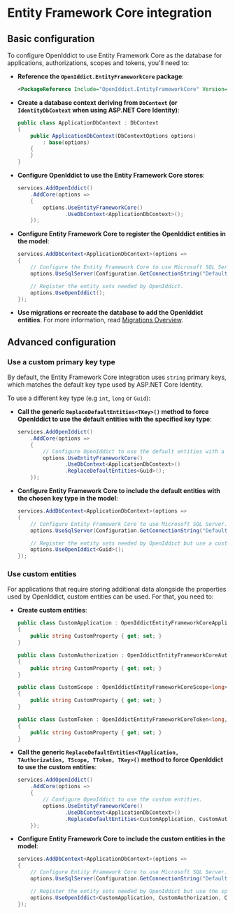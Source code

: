 # Entity Framework Core integration

## Basic configuration

To configure OpenIddict to use Entity Framework Core as the database for applications, authorizations, scopes and tokens, you'll need to:
  - **Reference the `OpenIddict.EntityFrameworkCore` package**:

    ```xml
    <PackageReference Include="OpenIddict.EntityFrameworkCore" Version="5.1.0" />
    ```

  - **Create a database context deriving from `DbContext` (or `IdentityDbContext` when using ASP.NET Core Identity)**:

    ```csharp
    public class ApplicationDbContext : DbContext
    {
        public ApplicationDbContext(DbContextOptions options)
            : base(options)
        {
        }
    }
    ```

  - **Configure OpenIddict to use the Entity Framework Core stores**:

    ```csharp
    services.AddOpenIddict()
        .AddCore(options =>
        {
            options.UseEntityFrameworkCore()
                   .UseDbContext<ApplicationDbContext>();
        });
    ```

  - **Configure Entity Framework Core to register the OpenIddict entities in the model**:

    ```csharp
    services.AddDbContext<ApplicationDbContext>(options =>
    {
        // Configure the Entity Framework Core to use Microsoft SQL Server.
        options.UseSqlServer(Configuration.GetConnectionString("DefaultConnection"));

        // Register the entity sets needed by OpenIddict.
        options.UseOpenIddict();
    });
    ```

  - **Use migrations or recreate the database to add the OpenIddict entities**.
For more information, read [Migrations Overview](https://docs.microsoft.com/en-us/ef/core/managing-schemas/migrations/).

## Advanced configuration

### Use a custom primary key type

By default, the Entity Framework Core integration uses `string` primary keys, which matches the default key type used by ASP.NET Core Identity.

To use a different key type (e.g `int`, `long` or `Guid`):
  - **Call the generic `ReplaceDefaultEntities<TKey>()` method to force OpenIddict to use the default entities with the specified key type**:

    ```csharp
    services.AddOpenIddict()
        .AddCore(options =>
        {
            // Configure OpenIddict to use the default entities with a custom key type.
            options.UseEntityFrameworkCore()
                   .UseDbContext<ApplicationDbContext>()
                   .ReplaceDefaultEntities<Guid>();
        });
    ```

  - **Configure Entity Framework Core to include the default entities with the chosen key type in the model**:

    ```csharp
    services.AddDbContext<ApplicationDbContext>(options =>
    {
        // Configure Entity Framework Core to use Microsoft SQL Server.
        options.UseSqlServer(Configuration.GetConnectionString("DefaultConnection"));

        // Register the entity sets needed by OpenIddict but use a custom key type.
        options.UseOpenIddict<Guid>();
    });
    ```

### Use custom entities

For applications that require storing additional data alongside the properties used by OpenIddict, custom entities can be used. For that, you need to:
  - **Create custom entities**:

    ```csharp
    public class CustomApplication : OpenIddictEntityFrameworkCoreApplication<long, CustomAuthorization, CustomToken>
    {
        public string CustomProperty { get; set; }
    }

    public class CustomAuthorization : OpenIddictEntityFrameworkCoreAuthorization<long, CustomApplication, CustomToken>
    {
        public string CustomProperty { get; set; }
    }

    public class CustomScope : OpenIddictEntityFrameworkCoreScope<long>
    {
        public string CustomProperty { get; set; }
    }

    public class CustomToken : OpenIddictEntityFrameworkCoreToken<long, CustomApplication, CustomAuthorization>
    {
        public string CustomProperty { get; set; }
    }
    ```

  - **Call the generic `ReplaceDefaultEntities<TApplication, TAuthorization, TScope, TToken, TKey>()` method to force OpenIddict to use the custom entities**:

    ```csharp
    services.AddOpenIddict()
        .AddCore(options =>
        {
            // Configure OpenIddict to use the custom entities.
            options.UseEntityFrameworkCore()
                   .UseDbContext<ApplicationDbContext>()
                   .ReplaceDefaultEntities<CustomApplication, CustomAuthorization, CustomScope, CustomToken, long>();
        });
    ```

  - **Configure Entity Framework Core to include the custom entities in the model**:

    ```csharp
    services.AddDbContext<ApplicationDbContext>(options =>
    {
        // Configure Entity Framework Core to use Microsoft SQL Server.
        options.UseSqlServer(Configuration.GetConnectionString("DefaultConnection"));

        // Register the entity sets needed by OpenIddict but use the specified entities instead of the default ones.
        options.UseOpenIddict<CustomApplication, CustomAuthorization, CustomScope, CustomToken, long>();
    });
    ```